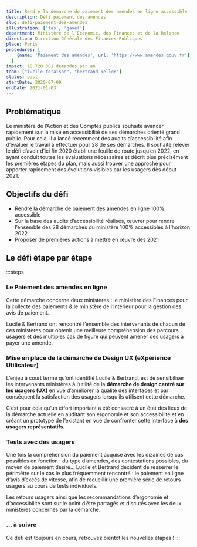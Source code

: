 ```yaml
---
title: Rendre la démarche de paiement des amendes en ligne accessible
description: Défi paiement des amendes
slug: defi-paiement-des-amendes
illustration: ['fas', 'gavel']
department: Ministère de l’Économie, des Finances et de la Relance
direction: Direction Générale des Finances Publiques
place: Paris
procedures: [
    {name: 'Paiement des amendes', url: 'https://www.amendes.gouv.fr'},
  ]
impact: 18 720 381 demandes par an
team: ["lucile-foraison", "bertrand-keller"]
status: past
startDate: 2020-07-09
endDate: 2021-01-03
---
```


## Problématique

Le ministère de l’Action et des Comptes publics souhaite avancer rapidement sur la mise en accessibilité de ses démarches orienté grand public. Pour cela, il a lancé récemment des audits d’accessibilité afin d’évaluer le travail à effectuer pour 28 de ses démarches. Il souhaite relever le défi d’avoir d’ici fin 2020 établi une feuille de route jusqu’en 2022, en ayant conduit toutes les évaluations nécessaires et décrit plus précisément les premières étapes du plan, mais aussi trouver une approche pour apporter rapidement des évolutions visibles par les usagers dès début 2021.


## Objectifs du défi

- Rendre la démarche de paiement des amendes en ligne 100% accessible
- Sur la base des audits d’accessibilité réalisés, œuvrer pour rendre l’ensemble des 28 démarches du ministère 100% accessibles à l’horizon 2022
- Proposer de premières actions à mettre en œuvre dès 2021


## Le défi étape par étape

:::steps
### Le Paiement des amendes en ligne

Cette démarche concerne deux ministères : le ministère des Finances pour la collecte des paiements & le ministère de l’Intérieur pour la gestion des avis de paiement.

Lucile & Bertrand ont rencontré l’ensemble des intervenants de chacun de ces ministères pour obtenir une meilleure compréhension des parcours usagers et des multiples cas de figure qui peuvent amener des usagers à payer une amende.

### Mise en place de la démarche de Design UX (eXpérience Utilisateur)

L’enjeu à court terme qu’ont identifié Lucile & Bertrand, est de sensibiliser les intervenants ministères à l’utilité de la **démarche de design centré sur les usagers (UX)** en vue d’améliorer la qualité des interfaces et par conséquent la satisfaction des usagers lorsqu’ils utilisent cette démarche.

C’est pour cela qu’un effort important a été consacré à un état des lieux de la démarche actuelle en auditant son ergonomie et son accessibilité et en créant un prototype de l’existant en vue de confronter cette interface à **des usagers représentatifs**.

### Tests avec des usagers

Une fois la compréhension du paiement acquise avec les dizaines de cas possibles en fonction : du type d’amendes, des contestations possibles, du moyen de paiement désiré… Lucile et Bertrand décident de resserrer le périmètre sur le cas le plus fréquemment rencontré : le paiement en ligne d’avis d’excès de vitesse, afin de recueillir une première série de retours usagers au cours de tests individuels.

Les retours usagers ainsi que les recommandations d’ergonomie et d’accessibilité sont sur le point d’être partagés et discutés avec les deux ministères concernés par la démarche.

### ... à suivre

Ce défi est toujours en cours, retrouvez bientôt les nouvelles étapes !
:::
